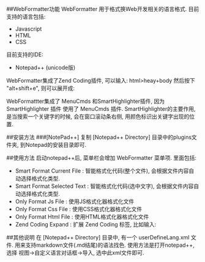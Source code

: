 ##WebFormatter功能
WebFormatter 用于格式换Web开发相关的语言格式.
目前支持的语言包括:
* Javascript
* HTML
* CSS

目前支持的IDE:
* Notepad++ (unicode版)

WebFormatter集成了Zend Coding插件, 可以输入: 
    html>heay+body 
然后按下 "alt+shift+e", 则可以展开成:
    <html>
        <head>
        </head>
        <body>
        </body>
    </html>

WebFormattter集成了 MenuCmds 和SmartHighlighter插件, 因为  SmartHighlighter 插件 使用了 MenuCmds 插件. 
SmartHighlighter的主要作用,是当搜索一个关键字的时候, 会在窗口滚动条右侧, 用颜色标识出关键字出现的位置. 

    
##安装方法
###[NotePad++]
复制 [Notepad++ Directory] 目录中的plugins文件夹, 到Notepad的安装目录即可.

##使用方法
启动notepad++后, 菜单栏会增加 WebFormatter 菜单项. 里面包括:
* Smart Format Current File : 智能格式化代码(整个文件), 会根据文件内容自动选择格式化类型.
* Smart Format Selected Text : 智能格式化代码(选中文字), 会根据文件内容自动选择格式化类型.
* Only Format Js File : 使用JS格式化器格式化文件
* Only Format Css File : 使用CSS格式化器格式化文件
* Only Format Html File : 使用HTML格式化器格式化文件
* Zend Coding Expand : 扩展 Zend Coding 标签, 比如输入: 

##其他说明
在 [Notepad++ Directory] 目录中, 有一个 userDefineLang.xml 文件. 用来支持markdown文件(.md结尾)的语法找色.
使用方法是打开notepad++, 选择 视图->自定义语言对话框->导入, 选中此xml文件即可.

